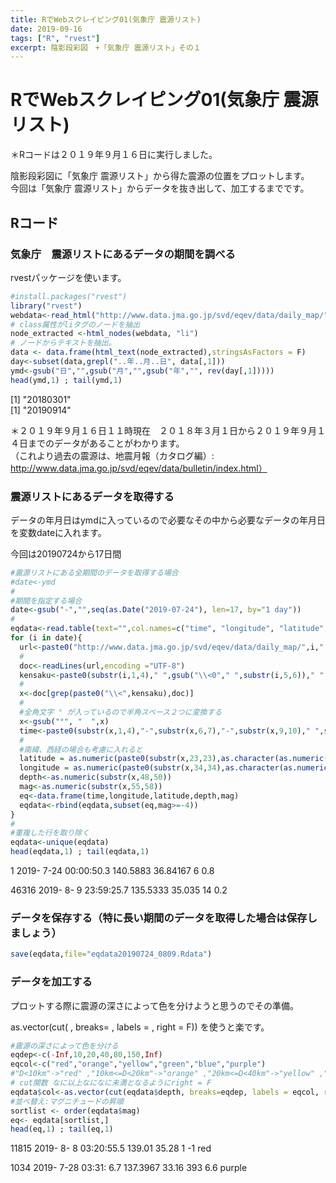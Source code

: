 ```yaml
---
title: RでWebスクレイピング01(気象庁 震源リスト)
date: 2019-09-16
tags: ["R", "rvest"]
excerpt: 陰影段彩図　+「気象庁 震源リスト」その１
---
```


# RでWebスクレイピング01(気象庁 震源リスト)

＊Rコードは２０１９年９月１６日に実行しました。  

陰影段彩図に「気象庁 震源リスト」から得た震源の位置をプロットします。  
今回は「気象庁 震源リスト」からデータを抜き出して、加工するまでです。

## Rコード

### 気象庁　震源リストにあるデータの期間を調べる

rvestパッケージを使います。

```R
#install.packages("rvest")
library("rvest")
webdata<-read_html("http://www.data.jma.go.jp/svd/eqev/data/daily_map/")
# class属性がliタグのノードを抽出
node_extracted <-html_nodes(webdata, "li")
# ノードからテキストを抽出。
data <- data.frame(html_text(node_extracted),stringsAsFactors = F)
day<-subset(data,grepl("..年..月..日", data[,1]))
ymd<-gsub("日","",gsub("月","",gsub("年","", rev(day[,1]))))
head(ymd,1) ; tail(ymd,1)
```

[1] "20180301"  
[1] "20190914"  

＊２０１９年９月１６日１１時現在　２０１８年３月１日から２０１９年９月１４日までのデータがあることがわかります。  
（これより過去の震源は、地震月報（カタログ編）: http://www.data.jma.go.jp/svd/eqev/data/bulletin/index.html） 

### 震源リストにあるデータを取得する

データの年月日はymdに入っているので必要なその中から必要なデータの年月日を変数dateに入れます。

今回は20190724から17日間

```R
#震源リストにある全期間のデータを取得する場合
#date<-ymd
#
#期間を指定する場合
date<-gsub("-","",seq(as.Date("2019-07-24"), len=17, by="1 day"))
#
eqdata<-read.table(text="",col.names=c("time", "longitude", "latitude", "depth", "mag"))
for (i in date){
  url<-paste0("http://www.data.jma.go.jp/svd/eqev/data/daily_map/",i,".html")
  #
  doc<-readLines(url,encoding ="UTF-8")
  kensaku<-paste0(substr(i,1,4)," ",gsub("\\<0"," ",substr(i,5,6))," ",gsub("\\<0"," ",substr(i,7,8)))
  #
  x<-doc[grep(paste0("\\<",kensaku),doc)]
  #
  #全角文字 ° が入っているので半角スペース２つに変換する
  x<-gsub("°", "  ",x)
  time<-paste0(substr(x,1,4),"-",substr(x,6,7),"-",substr(x,9,10)," ",substr(x,12,16),":",substr(x,18,21))
  #
  #南緯、西経の場合も考慮に入れると
  latitude = as.numeric(paste0(substr(x,23,23),as.character(as.numeric(substr(x,24,25))+as.numeric(substr(x,28,29))/60+as.numeric(substr(x,31,31))/600)))
  longitude = as.numeric(paste0(substr(x,34,34),as.character(as.numeric(substr(x,35,37))+as.numeric(substr(x,40,41))/60+as.numeric(substr(x,43,43))/600)))
  depth<-as.numeric(substr(x,48,50))
  mag<-as.numeric(substr(x,55,58))
  eq<-data.frame(time,longitude,latitude,depth,mag)
  eqdata<-rbind(eqdata,subset(eq,mag>=-4))
}
#
#重複した行を取り除く
eqdata<-unique(eqdata)
head(eqdata,1) ; tail(eqdata,1)
```
1 2019- 7-24 00:00:50.3  140.5883 36.84167     6 0.8  

46316 2019- 8- 9 23:59:25.7  135.5333   35.035    14 0.2

### データを保存する（特に長い期間のデータを取得した場合は保存しましょう）

```R
save(eqdata,file="eqdata20190724_0809.Rdata")
```

### データを加工する

プロットする際に震源の深さによって色を分けようと思うのでその準備。  

as.vector(cut( , breaks= , labels = , right = F)) を使うと楽です。

```R
#震源の深さによって色を分ける
eqdep<-c(-Inf,10,20,40,80,150,Inf)
eqcol<-c("red","orange","yellow","green","blue","purple")
#"D<10km"->"red" ,"10km<=D<20km"->"orange" ,"20km<=D<40km"->"yellow" ,"40km<=D<80km"->"green" ,"80km<=D<150km"->"blue","150km<=D"->"purple"
# cut関数 なに以上なになに未満となるようにright = F
eqdata$col<-as.vector(cut(eqdata$depth, breaks=eqdep, labels = eqcol, right = F))
#並べ替え:マグニチュードの昇順
sortlist <- order(eqdata$mag)
eq<- eqdata[sortlist,]
head(eq,1) ; tail(eq,1)
```

11815 2019- 8- 8 03:20:55.5    139.01    35.28     1  -1 red  

1034 2019- 7-28 03:31: 6.7  137.3967    33.16   393 6.6 purple  

